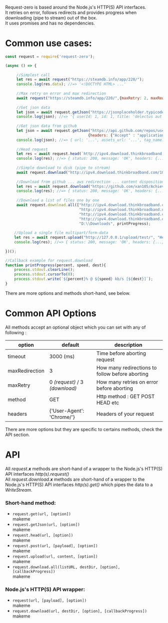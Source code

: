 Request-zero is based around the Node.js's HTTP(S) API interfaces.<br />
It retries on error, follows redirects and provides progress when downloading (pipe to stream) out of the box.<br />
It uses promises and has no dependencies.

Common use cases:
=================

```js
const request = require('request-zero');

(async () => {
    
     //Simplest call
     let res = await request("https://steamdb.info/app/220/");
     console.log(res.data); //=> '<!DOCTYPE HTML> ...'
     
     //Max retry on error and max redirection
     await request("https://steamdb.info/app/220/",{maxRetry: 2, maxRedirection: 2});
     
     //Get json data
     let json = await request.getJson("https://jsonplaceholder.typicode.com/todos/1");
     console.log(json); //=> '{ userId: 1, id: 1, title: 'delectus aut autem', completed: false }'
     
     //Get json data from github
     let json = await request.getJson("https://api.github.com/repos/user/repo/releases/latest",
                                     {headers: {"Accept" : "application/vnd.github.v3+json"}});
     console.log(json); //=> { url: '...', assets_url: '...', tag_name: '0.0.0', target_commitish: 'master', ... }
     
     //Head request
     let res = await request.head(`http://ipv4.download.thinkbroadband.com/1GB.zip`);
     console.log(res); //=> { status: 200, message: 'OK', headers: {...} }
      
     //Simple download to disk (pipe to stream)
     await request.download("http://ipv4.download.thinkbroadband.com/1GB.zip", "D:/Downloads", printProgress)
     
     //Download from github ... aws redirection ... content disposition ... but custom filename
     let res = await request.download("https://github.com/xan105/Achievement-Watcher/releases/download/1.1.1/Achievement.Watcher.Setup.exe", "D:/Downloads/", {filename: "supersetup.exe"}, printProgress); 
     console.log(res); //=> { status: 200, message: 'OK', headers: {...}, path: 'D:\\Downloads\\supersetup.exe' }
     
     //Download a list of files one by one
     await request.download.all(["http://ipv4.download.thinkbroadband.com/5MB.zip",
                                 "http://ipv4.download.thinkbroadband.com/10MB.zip",
                                 "http://ipv4.download.thinkbroadband.com/20MB.zip",
                                 "http://ipv4.download.thinkbroadband.com/50MB.zip"],
                                 "D:\\Downloads", printProgress);
    
    //Upload a single file multipart/form-data
    let res = await request.upload("http://127.0.0.1/upload/test/", "Hello world", {name: "file", filename: "hello world.txt"});
    console.log(res); //=> { status: 200, message: 'OK', headers: {...}, data: 'ok' }
     
})();

//Callback example for request.download
function printProgress(percent, speed, dest){
    process.stdout.clearLine();
    process.stdout.cursorTo(0);
    process.stdout.write(`${percent}% @ ${speed} kb/s [${dest}]`);
}

```
There are more options and methods short-hand, see below.

Common API Options
==================

All methods accept an optional object which you can set with any of following :

|option|default|description|
-------|-------|------------
|timeout|3000 (ms) | Time before aborting request|
|maxRedirection| 3 | How many redirections to follow before aborting |
|maxRetry| 0 *(request)* / 3 *(download)* | How many retries on error before aborting |
|method| GET | Http method : GET POST HEAD etc |
|headers| {'User-Agent': 'Chrome/'} | Headers of your request

There are more options but they are specific to certains methods, check the API section.

API
===

All *request.**x*** methods are short-hand of a wrapper to the Node.js's HTTP(S) API interfaces *http(s).request()*<br/>
All *request.download.**x*** methods are short-hand of a wrapper to the Node.js's HTTP(S) API interfaces *http(s).get()* which pipes the data to a *WriteStream*.<br/>

### Short-hand method:

+ `request.get(url, [option])` <br/>
    makeme
+ `request.getJson(url, [option])`<br/>
    makeme
+ `request.head(url, [option])`<br/>
    makeme
+ `request.post(url, [payload], [option])`<br/>
    makeme
+ `request.upload(url, content, [option])`<br/>
    makeme
+ `request.download.all(listURL, destDir, [option], [callbackProgress])`<br/>
    makeme

### Node.js's HTTP(S) API wrapper:

+ `request(url, [payload], [option])`<br/>
    makeme
+ `request.download(url, destDir, [option], [callbackProgress])`<br/>
    makeme
